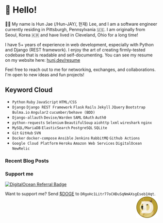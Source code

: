 # :wave: Hello!

🙋‍♂️ My name is Hun Jae (/Hun-JAY/, 헌재) Lee, and I am a software engineer currently residing in Pittsburgh, Pennsylvania :us:. I am originally from Seoul, Korea :kr: and have lived in Cleveland, Ohio for a long time!

I have 5+ years of experience in web development, especially with Python and Django (REST framework). I enjoy the art of creating firmly-tested codebase that is readable and self-documenting. You can see my resume on my website here: [hunj.dev/resume](https://hunj.dev/resume)

Feel free to reach out to me for networking, exchanges, and collaborations. I'm open to new ideas and fun projects!

## Keyword Cloud

- `Python` `Ruby` `JavaScript` `HTML/CSS`
- `Django` `Django REST Framework` `Flask` `Rails` `Jekyll` `JQuery` `Bootstrap` `Bulma.io` `Angular2` `cucumber/behave (BDD)`
- `Django-allauth` `Devise/Warden` `SAML` `OAuth` `Auth0`
- `python-requests` `Selenium` `BeautifulSoup` `aiohttp` `lxml` `wireshark` `nginx`
- `MySQL/MariaDB` `ElasticSearch` `PostgreSQL` `SQLite`
- `Git` `GitHub` `SVN`
- `Docker` `docker-compose` `Ansible` `Jenkins` `RabbitMQ` `Github Actions`
- `Google Cloud Platform` `Heroku` `Amazon Web Services` `DigitalOcean` `NewRelic`

### Recent Blog Posts

### Support me

[![DigitalOcean Referral Badge](https://web-platforms.sfo2.cdn.digitaloceanspaces.com/WWW/Badge%201.svg)](https://www.digitalocean.com/?refcode=2088dd639895&utm_campaign=Referral_Invite&utm_medium=Referral_Program&utm_source=badge)

<div>
Want to support me? Send <a href="https://dogecoin.com/" target="_blank">$DOGE</a> to <code>DRgoHc1Litr77oCHDuSqNmAXsgEseb1Hqt</code>. <img src="img/dogecoin.png" align="right" width="72" height="72">
</div>
